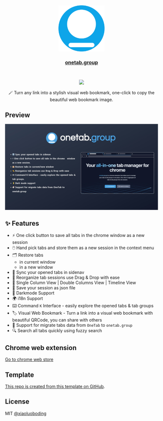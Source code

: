 <p align="center">
  <a href="https://github.com/one-tab-group/onetab.group">
    <img src="/public/logo.svg" width="152">
  </a>
  <h3 align="center">
    <a href="https://github.com/one-tab-group/onetab.group">
      onetab.group
    </a>
  </h3>
  <br>
  <p align="center">
    <a href="https://chrome.google.com/webstore/detail/one-tab-group/lajbajamkpmkmldodfbljkjihppdclbm"><img src="https://img.shields.io/chrome-web-store/v/lajbajamkpmkmldodfbljkjihppdclbm?color=%234285F4&logo=googlechrome&logoColor=%234285F4&style=for-the-badge"></a>
  </p>
  <p align="center">
    🪄 Turn any link into a stylish visual web bookmark, one-click to copy the beautiful web bookmark image.
  </p>
</p>

## Preview

![](/public/preview.jpg)

## ✨ Features

- ⚡️ One click button to save all tabs in the chrome window as a new session
- 🖱️ Hand pick tabs and store them as a new session in the context menu
- 🗂️ Restore tabs
  - in current window
  - in a new window
- 🔄 Sync your opened tabs in sidenav
- 🤏 Reorganize tab sessions use Drag & Drop with ease
- 🔲 Single Column View | Double Columns View | Timeline View
- 📑 Save your session as json file
- 🌛 Darkmode Support
- 🌍 i18n Support
- ⌨️ Command `K` Interface - easily explore the opened tabs & tab groups
- 🏷️ Visual Web Bookmark - Turn a link into a visual web bookmark with beautiful QRCode, you can share with others
- 🔖 Support for migrate tabs data from `OneTab` to `onetab.group`
- 🔍 Search all tabs quickly using fuzzy search

## Chrome web extension

[Go to chrome web store](https://chrome.google.com/webstore/detail/one-tab-group/lajbajamkpmkmldodfbljkjihppdclbm)

## Template

[This repo is created from this template on GitHub](https://github.com/xiaoluoboding/nuxt3-starter/generate).

## License

MIT [@xiaoluoboding](https://github.com/xiaoluoboding)
